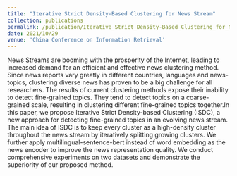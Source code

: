 ```yaml
---
title: "Iterative Strict Density-Based Clustering for News Stream"
collection: publications
permalink: /publication/Iterative_Strict_Density-Based_Clustering_for_News_Stream
date: 2021/10/29
venue: 'China Conference on Information Retrieval'
---
```

News Streams are booming with the prosperity of the Internet, leading to increased demand for an efficient and effective news clustering method. Since news reports vary greatly in different countries, languages and news-topics, clustering diverse news has proven to be a big challenge for all researchers. The results of current clustering methods expose their inability to detect fine-grained topics. They tend to detect topics on a coarse-grained scale, resulting in clustering different fine-grained topics together.In this paper, we propose Iterative Strict Density-based Clustering (ISDC), a new approach for detecting fine-grained topics in an evolving news stream. The main idea of ISDC is to keep every cluster as a high-density cluster throughout the news stream by iteratively splitting growing clusters. We further apply multilingual-sentence-bert instead of word embedding as the news encoder to improve the news representation quality. We conduct comprehensive experiments on two datasets and demonstrate the superiority of our proposed method.

